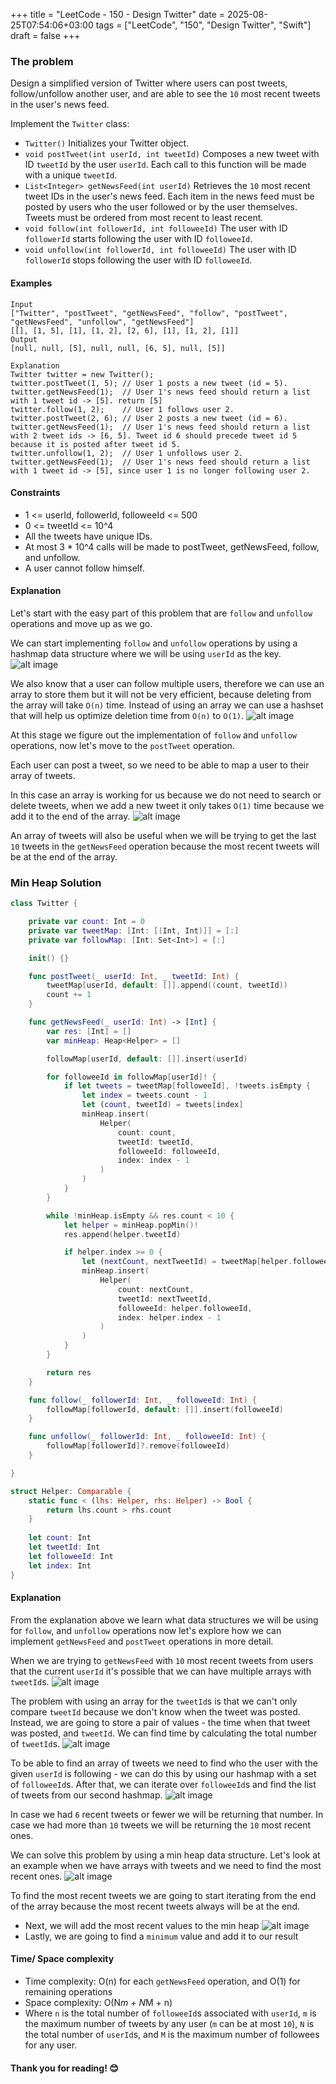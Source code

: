 +++
title = "LeetCode - 150 - Design Twitter"
date = 2025-08-25T07:54:06+03:00
tags = ["LeetCode", "150", "Design Twitter", "Swift"]
draft = false
+++

### The problem

Design a simplified version of Twitter where users can post tweets, follow/unfollow another user, and are able to see the `10` most recent tweets in the user's news feed.

Implement the `Twitter` class:

* `Twitter()` Initializes your Twitter object.
* `void postTweet(int userId, int tweetId)` Composes a new tweet with ID `tweetId` by the user `userId`. Each call to this function will be made with a unique `tweetId`.
* `List<Integer> getNewsFeed(int userId)` Retrieves the `10` most recent tweet IDs in the user's news feed. Each item in the news feed must be posted by users who the user followed or by the user themselves. Tweets must be ordered from most recent to least recent.
* `void follow(int followerId, int followeeId)` The user with ID `followerId` starts following the user with ID `followeeId`.
* `void unfollow(int followerId, int followeeId)` The user with ID `followerId` stops following the user with ID `followeeId`.

#### Examples

```
Input
["Twitter", "postTweet", "getNewsFeed", "follow", "postTweet", "getNewsFeed", "unfollow", "getNewsFeed"]
[[], [1, 5], [1], [1, 2], [2, 6], [1], [1, 2], [1]]
Output
[null, null, [5], null, null, [6, 5], null, [5]]

Explanation
Twitter twitter = new Twitter();
twitter.postTweet(1, 5); // User 1 posts a new tweet (id = 5).
twitter.getNewsFeed(1);  // User 1's news feed should return a list with 1 tweet id -> [5]. return [5]
twitter.follow(1, 2);    // User 1 follows user 2.
twitter.postTweet(2, 6); // User 2 posts a new tweet (id = 6).
twitter.getNewsFeed(1);  // User 1's news feed should return a list with 2 tweet ids -> [6, 5]. Tweet id 6 should precede tweet id 5 because it is posted after tweet id 5.
twitter.unfollow(1, 2);  // User 1 unfollows user 2.
twitter.getNewsFeed(1);  // User 1's news feed should return a list with 1 tweet id -> [5], since user 1 is no longer following user 2.
```

#### Constraints

* 1 <= userId, followerId, followeeId <= 500
* 0 <= tweetId <= 10^4
* All the tweets have unique IDs.
* At most 3 \* 10^4 calls will be made to postTweet, getNewsFeed, follow, and unfollow.
* A user cannot follow himself.

#### Explanation

Let's start with the easy part of this problem that are `follow` and `unfollow` operations and move up as we go.

We can start implementing `follow` and `unfollow` operations by using a hashmap data structure where we will be using `userId` as the key.
![alt image](images/355.png#center)

We also know that a user can follow multiple users, therefore we can use an array to store them but it will not be very efficient, because deleting from the array will take `O(n)` time. Instead of using an array we can use a hashset that will help us optimize deletion time from `O(n)` to `O(1)`.
![alt image](images/355-1.png#center)

At this stage we figure out the implementation of `follow` and `unfollow` operations, now let's move to the `postTweet` operation.

Each user can post a tweet, so we need to be able to map a user to their array of tweets.

In this case an array is working for us because we do not need to search or delete tweets, when we add a new tweet it only takes `O(1)` time because we add it to the end of the array.
![alt image](images/355-2.png#center)

An array of tweets will also be useful when we will be trying to get the last `10` tweets in the `getNewsFeed` operation because the most recent tweets will be at the end of the array.

### Min Heap Solution

```swift
class Twitter {

    private var count: Int = 0
    private var tweetMap: [Int: [(Int, Int)]] = [:]
    private var followMap: [Int: Set<Int>] = [:]

    init() {}

    func postTweet(_ userId: Int, _ tweetId: Int) {
        tweetMap[userId, default: []].append((count, tweetId))
        count += 1
    }

    func getNewsFeed(_ userId: Int) -> [Int] {
        var res: [Int] = []
        var minHeap: Heap<Helper> = []

        followMap[userId, default: []].insert(userId)

        for followeeId in followMap[userId]! {
            if let tweets = tweetMap[followeeId], !tweets.isEmpty {
                let index = tweets.count - 1
                let (count, tweetId) = tweets[index]
                minHeap.insert(
                    Helper(
                        count: count,
                        tweetId: tweetId,
                        followeeId: followeeId,
                        index: index - 1
                    )
                )
            }
        }

        while !minHeap.isEmpty && res.count < 10 {
            let helper = minHeap.popMin()!
            res.append(helper.tweetId)

            if helper.index >= 0 {
                let (nextCount, nextTweetId) = tweetMap[helper.followeeId]![helper.index]
                minHeap.insert(
                    Helper(
                        count: nextCount,
                        tweetId: nextTweetId,
                        followeeId: helper.followeeId,
                        index: helper.index - 1
                    )
                )
            }
        }

        return res
    }

    func follow(_ followerId: Int, _ followeeId: Int) {
        followMap[followerId, default: []].insert(followeeId)
    }

    func unfollow(_ followerId: Int, _ followeeId: Int) {
        followMap[followerId]?.remove(followeeId)
    }

}

struct Helper: Comparable {
    static func < (lhs: Helper, rhs: Helper) -> Bool {
        return lhs.count > rhs.count 
    }
    
    let count: Int
    let tweetId: Int
    let followeeId: Int
    let index: Int
}
```

#### Explanation

From the explanation above we learn what data structures we will be using for `follow`, and `unfollow` operations now let's explore how we can implement `getNewsFeed` and `postTweet` operations in more detail.

When we are trying to `getNewsFeed` with `10` most recent tweets from users that the current `userId` it's possible that we can have multiple arrays with `tweetId`s.
![alt image](images/355-3.png#center)

The problem with using an array for the `tweetId`s is that we can't only compare `tweetId` because we don't know when the tweet was posted. Instead, we are going to store a pair of values - the time when that tweet was posted, and `tweetId`. We can find time by calculating the total number of `tweetId`s.
![alt image](images/355-4.png#center)

To be able to find an array of tweets we need to find who the user with the given `userId` is following - we can do this by using our hashmap with a set of `followeeId`s. After that, we can iterate over `followeeId`s and find the list of tweets from our second hashmap.
![alt image](images/355-5.png#center)

In case we had `6` recent tweets or fewer we will be returning that number.
In case we had more than `10` tweets we will be returning the `10` most recent ones.

We can solve this problem by using a min heap data structure.
Let's look at an example when we have arrays with tweets and we need to find the most recent ones.
![alt image](images/355-6.png#center)

To find the most recent tweets we are going to start iterating from the end of the array because the most recent tweets always will be at the end.

* Next, we will add the most recent values to the min heap
  ![alt image](images/355-7.png#center)
* Lastly, we are going to find a `minimum` value and add it to our result

#### Time/ Space complexity

* Time complexity: O(n) for each `getNewsFeed` operation, and O(1) for remaining operations
* Space complexity: O(N*m + N*M + n)
* Where `n` is the total number of `followeeId`s associated with `userId`, `m` is the maximum number of tweets by any user (`m` can be at most `10`), `N` is the total number of `userId`s, and `M` is the maximum number of followees for any user.


#### Thank you for reading! 😊
